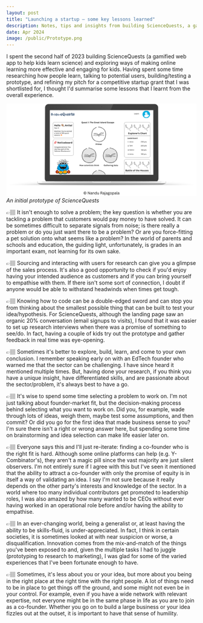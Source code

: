 ```yaml
---
layout: post
title: "Launching a startup — some key lessons learned"
description: Notes, tips and insights from building ScienceQuests, a gamified web app to help kids learn science.
date: Apr 2024
image: /public/Prototype.png
---
```


I spent the second half of 2023 building ScienceQuests (a gamified web app to help kids learn science) and exploring ways of making online learning more effective and engaging for kids. Having spent some time researching how people learn, talking to potential users, building/testing a prototype, and refining my pitch for a competitive startup grant that I was shortlisted for, I thought I'd summarise some lessons that I learnt from the overall experience.

[![Testing](/public/Prototype.png)](/public/Prototype.png)
*An initial prototype of ScienceQuests*

👉🏽 It isn't enough to solve a problem; the key question is whether you are tackling a problem that customers would pay money to have solved. It can be sometimes difficult to separate signals from noise; is there really a problem or do you just want there to be a problem? Or are you force-fitting a pet solution onto what seems like a problem? In the world of parents and schools and education, the guiding light, unfortunately, is grades in an important exam, not learning for its own sake.

 👉🏽 Sourcing and interacting with users for research can give you a glimpse of the sales process. It's also a good opportunity to check if you'd enjoy having your intended audience as customers and if you can bring yourself to empathise with them. If there isn't some sort of connection, I doubt if anyone would be able to withstand headwinds when times get tough.

👉🏽 Knowing how to code can be a double-edged sword and can stop you from thinking about the smallest possible thing that can be built to test your idea/hypothesis. For ScienceQuests, although the landing page saw an organic 20% conversation (email signups to visits), I found that it was easier to set up research interviews when there was a promise of something to see/do. In fact, having a couple of kids try out the prototype and gather feedback in real time was eye-opening.

👉🏽 Sometimes it's better to explore, build, learn, and come to your own conclusion. I remember speaking early on with an EdTech founder who warned me that the sector can be challenging. I have since heard it mentioned multiple times. But, having done your research, if you think you have a unique insight, have differentiated skills, and are passionate about the sector/problem, it's always best to have a go.

👉🏽 It's wise to spend some time selecting a problem to work on. I'm not just talking about founder-market fit, but the decision-making process behind selecting what you want to work on. Did you, for example, wade through lots of ideas, weigh them, maybe test some assumptions, and then commit? Or did you go for the first idea that made business sense to you? I'm sure there isn't a right or wrong answer here, but spending some time on brainstorming and idea selection can make life easier later on.

👉🏽 Everyone says this and I'll just re-iterate: finding a co-founder who is the right fit is hard. Although some online platforms can help (e.g. Y-Combinator's), they aren't a magic pill since the vast majority are just silent observers. I'm not entirely sure if I agree with this but I've seen it mentioned that the ability to attract a co-founder with only the promise of equity is in itself a way of validating an idea. I say I'm not sure because it really depends on the other party's interests and knowledge of the sector. In a world where too many individual contributors get promoted to leadership roles, I was also amazed by how many wanted to be CEOs without ever having worked in an operational role before and/or having the ability to empathise.

👉🏽 In an ever-changing world, being a generalist or, at least having the ability to be skills-fluid, is under-appreciated. In fact, I think in certain societies, it is sometimes looked at with near suspicion or worse, a disqualification. Innovation comes from the mix-and-match of the things you've been exposed to and, given the multiple tasks I had to juggle (prototyping to research to marketing), I was glad for some of the varied experiences that I've been fortunate enough to have.

👉🏽 Sometimes, it's less about you or your idea, but more about you being in the right place at the right time with the right people. A lot of things need to be in place to get things off the ground, and some might not even be in your control. For example, even if you have a wide network with relevant expertise, not everyone might be in the same phase in life as you are to join as a co-founder. Whether you go on to build a large business or your idea fizzles out at the outset, it is important to have that sense of humility.